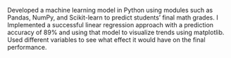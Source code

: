 Developed a machine learning model in Python using modules such as Pandas, NumPy, and Scikit-learn to predict
students’ final math grades. I Implemented a successful linear regression approach with a prediction accuracy of 89% and using that model to
visualize trends using matplotlib. Used different variables to see what effect it would have on the final performance.
